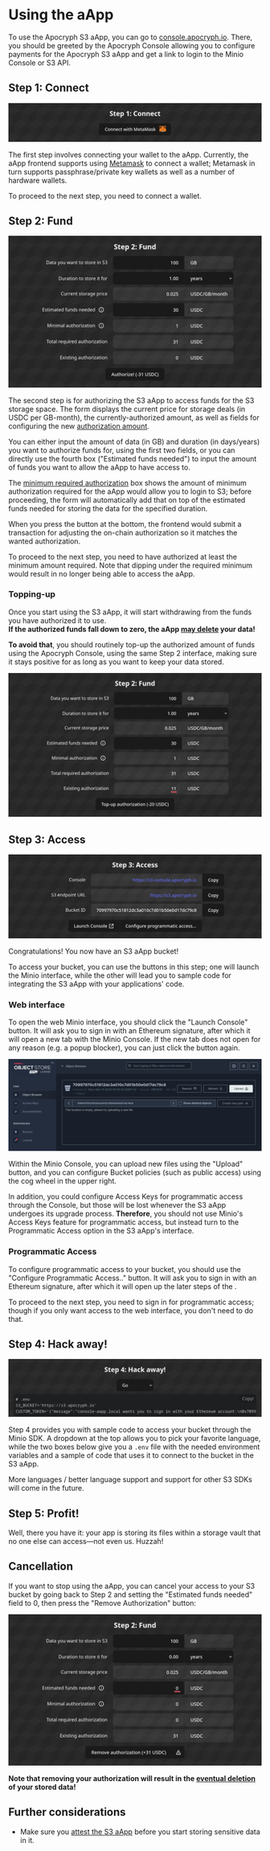 # Using the aApp

To use the Apocryph S3 aApp, you can go to [console.apocryph.io](https://console.apocryph.io). There, you should be greeted by the Apocryph Console allowing you to configure payments for the Apocryph S3 aApp and get a link to login to the Minio Console or S3 API.

## Step 1: Connect

![Screenshot of the Step 1 interface](./assets/step-1.png)

The first step involves connecting your wallet to the aApp. Currently, the aApp frontend supports using [Metamask](https://metamask.io) to connect a wallet; Metamask in turn supports passphrase/private key wallets as well as a number of hardware wallets.

To proceed to the next step, you need to connect a wallet.

## Step 2: Fund

![Screenshot of the Step 2 interface](./assets/step-2.png)

The second step is for authorizing the S3 aApp to access funds for the S3 storage space. The form displays the current price for storage deals (in USDC per GB-month), the currently-authorized amount, as well as fields for configuring the new [authorization amount](./PRICING.md#authorized-funds).

You can either input the amount of data (in GB) and duration (in days/years) you want to authorize funds for, using the first two fields, or you can directly use the fourth box ("Estimated funds needed") to input the amount of funds you want to allow the aApp to have access to.

The [minimum required authorization](./PRICING.md#minimal-required-authorization) box shows the amount of minimum authorization required for the aApp would allow you to login to S3; before proceeding, the form will automatically add that on top of the estimated funds needed for storing the data for the specified duration.

When you press the button at the bottom, the frontend would submit a transaction for adjusting the on-chain authorization so it matches the wanted authorization.

To proceed to the next step, you need to have authorized at least the minimum amount required. Note that dipping under the required minimum would result in no longer being able to access the aApp.

### Topping-up

Once you start using the S3 aApp, it will start withdrawing from the funds you have authorized it to use.  
**If the authorized funds fall down to zero, the aApp [may delete](./PAYMENT.md#maximum-overdraft) your data!**

**To avoid that**, you should routinely top-up the authorized amount of funds using the Apocryph Console, using the same Step 2 interface, making sure it stays positive for as long as you want to keep your data stored.

![Screenshot of the Step 2 interface, when used for topping-up](./assets/step-2-topup.png)

## Step 3: Access

![Screenshot of the Step 3 interface](./assets/step-3.png)

Congratulations! You now have an S3 aApp bucket!

To access your bucket, you can use the buttons in this step; one will launch the Minio interface, while the other will lead you to sample code for integrating the S3 aApp with your applications' code.

### Web interface

To open the web Minio interface, you should click the "Launch Console" button. It will ask you to sign in with an Ethereum signature, after which it will open a new tab with the Minio Console. If the new tab does not open for any reason (e.g. a popup blocker), you can just click the button again.

![Screenshot of the Minio Console](./assets/step-3-minio.png)

Within the Minio Console, you can upload new files using the "Upload" button, and you can configure Bucket policies (such as public access) using the cog wheel in the upper right.

In addition, you could configure Access Keys for programmatic access through the Console, but those will be lost whenever the S3 aApp undergoes its upgrade process. **Therefore**, you should not use Minio's Access Keys feature for programmatic access, but instead turn to the Programmatic Access option in the S3 aApp's interface.

### Programmatic Access

To configure programmatic access to your bucket, you should use the "Configure Programmatic Access.." button. It will ask you to sign in with an Ethereum signature, after which it will open up the later steps of the .

To proceed to the next step, you need to sign in for programmatic access; though if you only want access to the web interface, you don't need to do that.

## Step 4: Hack away!

![Screenshot of the Step 4 interface](./assets/step-4.png)

Step 4 provides you with sample code to access your bucket through the Minio SDK. A dropdown at the top allows you to pick your favorite language, while the two boxes below give you a `.env` file with the needed environment variables and a sample of code that uses it to connect to the bucket in the S3 aApp.

More languages / better language support and support for other S3 SDKs will come in the future.

## Step 5: Profit!

Well, there you have it: your app is storing its files within a storage vault that no one else can access—not even us. Huzzah!

## Cancellation

If you want to stop using the aApp, you can cancel your access to your S3 bucket by going back to Step 2 and setting the "Estimated funds needed" field to 0, then press the "Remove Authorization" button:

![Cancelling in the Step 2 interface](./assets/step-2-cancel.png)

**Note that removing your authorization will result in the [eventual deletion](./PAYMENT.md#maximum-overdraft) of your stored data!**

## Further considerations

* Make sure you [attest the S3 aApp](./ATTESTATION.md) before you start storing sensitive data in it.
